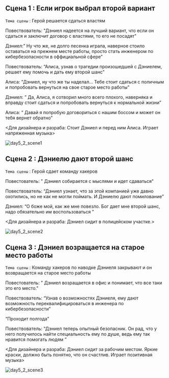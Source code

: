 ## Сцена 1 : Если игрок выбрал второй вариант

`Тема сцены` : Герой решается сдаться властям

Повествователь: "Дэниел надеется на лучший вариант, что если он сдаться и заключит договор с властями, то его не посадят"

Дэниел:” Ну что же, не долго песенка играла, наверное стоило оставаться на прежнем месте работы, просто стать инженером по кибербезопасности в оффициальной сфере”

Повествователь: “Алиса, узнав о трагедии произошедшей с Дэниелем, решает ему помочь и дать ему второй шанс”

Алиса: "Дэниел, ну что же ты наделал…  Тебе стоит сдаться с поличным и попробовать вернуться на свое старое место работы"

Дэниел: ” Да, Алиса, я сотворил много всего плохого, наверняка и вправду стоит сдаться и попробовать вернуться к нормальной жизни”

Алиса: “ Давай я попробую договориться с нашим боссом и может он тебя вернет обратно”

<Для дизайнера и разраба: Стоит Дэниел и перед ним Алиса. Играет напряженная музыка>

![day5_2_scene1](https://github.com/Yarik7Fedorov/NovellaUrfu/assets/150283668/0cb71f8a-ef0b-495c-8f8f-69d2eb35e58e)

## Сцена 2 : Дэниелю дают второй шанс

`Тема сцены` : Герой сдает команду хакеров

Повестователь: " Дэниел собирается с мыслями и идет сдаваться"

Повествователь: “Дэниел узнает, что за этой компанией уже давно охотились, но не как не могли поймать. И Дэниелю дают помилование”

Дэниел: “О боже мой, как же мне повезло. Бог дает мне второй шанс, надо обязательно им воспользоваться ”

<Для дизайнера и разраба: Дэниел сидит в полицейском участке.>

![day5_2_scene2](https://github.com/Yarik7Fedorov/NovellaUrfu/assets/150283668/bfa27fc8-183f-4b3b-aad5-3b0fb9c1b3be)

## Сцена 3 : Дэниел возращается на старое место работы

`Тема сцены` : Команду хакеров по наводке Дэниеля закрывают и он возвращается на старое место работы

Повестователь: " Дэниел возращается в офис и понимает, что все таки это его место."

Повествователь: “Узнав о возможностях Дэниеля, ему дают возможность переквалифицироваться в инженера по кибербезопасности”

“Проходит полгода”

Повествователь: “Дэниел теперь опытный безопасник. Он рад, что у него получилось найти специальность ему по душе, ведь ему так нравится помогать людям ”

<Для дизайнера и разраба: Дэниел сидит за рабочим местом. Яркие краски, должно быть понятно, что он счастлив. Играет позитивная музыка>

![day5_2_scene3](https://github.com/Yarik7Fedorov/NovellaUrfu/assets/150283668/df571f01-18b3-42e1-8e2a-0a08b1a972cc)

